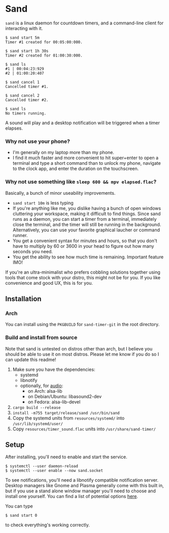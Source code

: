 # Sand

`sand` is a linux daemon for countdown timers, and a command-line client for 
interacting with it.

```console
$ sand start 5m
Timer #1 created for 00:05:00:000.

$ sand start 1h 30s
Timer #2 created for 01:00:30:000.

$ sand ls
#1 | 00:04:23:929
#2 | 01:00:20:407

$ sand cancel 1
Cancelled timer #1.

$ sand cancel 2
Cancelled timer #2.

$ sand ls
No timers running.
```
A sound will play and a desktop notification will be triggered when a timer 
elapses.

### Why not use your phone?

- I'm generally on my laptop more than my phone. 
- I find it much faster and more convenient to hit super+enter to open a 
  terminal and type a short command than to unlock my phone, navigate to the 
  clock app, and enter the duration on the touchscreen.

### Why not use something like `sleep 600 && mpv elapsed.flac`?

Basically, a bunch of minor useability improvements.

- `sand start 10m` is less typing
- If you're anything like me, you dislike having a bunch of open windows 
  cluttering your workspace, making it difficult to find things. Since sand 
  runs as a daemon, you can start a timer from a terminal, immediately close
  the terminal, and the timer will still be running in the background. 
  Alternatively, you can use your favorite graphical laucher or command runner.
- You get a convenient syntax for minutes and hours, so that you don't have to
  multiply by 60 or 3600 in your head to figure out how many seconds you need.
- You get the ability to see how much time is remaining. Important feature IMO!

If you're an ultra-minimalist who prefers cobbling solutions together using 
tools that come stock with your distro, this might not be for you. If you like
convenience and good UX, this is for you.

## Installation

### Arch

You can install using the `PKGBUILD` for `sand-timer-git` in the root directory.

### Build and install from source

Note that sand is untested on distros other than arch, but I believe you should
be able to use it on most distros. Please let me know if you do so I can update this readme!

1. Make sure you have the dependencies: 
    - systemd
    - libnotify
    - optionally, for [audio](https://github.com/RustAudio/rodio?tab=readme-ov-file#dependencies-linux-only):
        - on Arch: alsa-lib
        - on Debian/Ubuntu: libasound2-dev
        - on Fedora: alsa-lib-devel
2. `cargo build --release`
3. `install -m755 target/release/sand /usr/bin/sand`
3. Copy the systemd units from `resources/systemd/` into `/usr/lib/systemd/user/`
4. Copy `resources/timer_sound.flac` units into `/usr/share/sand-timer/`

## Setup
After installing, you'll need to enable and start the service. 

```console
$ systemctl --user daemon-reload
$ systemctl --user enable --now sand.socket
```

To see notifications, you'll need a libnotify compatible notification server. 
Desktop managers like Gnome and Plasma generally come with this built in, but 
if you use a stand alone window manager you'll need to choose and install one 
yourself. You can find a list of potential options [here](https://wiki.archlinux.org/title/Desktop_notifications#Standalone).

You can type 
```console
$ sand start 0
```
to check everything's working correctly.